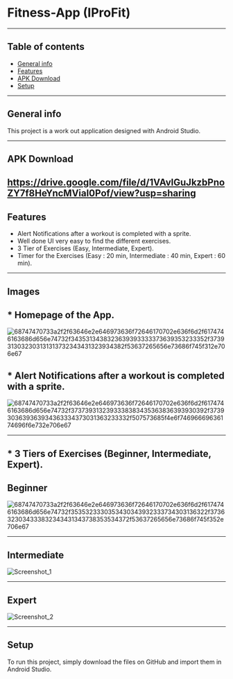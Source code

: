 # Fitness-App (IProFit)

-------------------------------------------------------------------------------------------------------------

## Table of contents
* [General info](#general-info)
* [Features](#features)
* [APK Download](#apk-download)
* [Setup](#setup)

-------------------------------------------------------------------------------------------------------------

## General info
This project is a work out application designed with Android Studio.

-------------------------------------------------------------------------------------------------------------

## APK Download

https://drive.google.com/file/d/1VAvlGuJkzbPnoZY7f8HeYncMViaI0Pof/view?usp=sharing
-------------------------------------------------------------------------------------------------------------
	
## Features
* Alert Notifications after a workout is completed with a sprite.
* Well done UI very easy to find the different exercises.
* 3 Tier of Exercises (Easy, Intermediate, Expert).
* Timer for the Exercises (Easy : 20 min, Intermediate : 40 min, Expert : 60 min).

-------------------------------------------------------------------------------------------------------------

## Images

## * Homepage of the App.

![68747470733a2f2f63646e2e646973636f72646170702e636f6d2f6174746163686d656e74732f3435313438323639393333373639353233352f3739313032303131313732343431323934382f53637265656e73686f745f312e706e67](https://github.com/AlexisChartrand/Fitness-App/assets/44973499/91c40d58-a885-4c4d-a059-a655c71bdfa5)


## * Alert Notifications after a workout is completed with a sprite.

![68747470733a2f2f63646e2e646973636f72646170702e636f6d2f6174746163686d656e74732f3737393132393338383435363836393930392f3739303639363934363334373031363233332f507573685f4e6f74696669636174696f6e732e706e67](https://github.com/AlexisChartrand/Fitness-App/assets/44973499/ce87aa5d-4c5f-465f-9c1c-491b71f30fcc)

-------------------------------------------------------------------------------------------------------------

## * 3 Tiers of Exercises (Beginner, Intermediate, Expert).

## Beginner

![68747470733a2f2f63646e2e646973636f72646170702e636f6d2f6174746163686d656e74732f3535323330353430343932333734303136322f3736323034333832343431343738353534372f53637265656e73686f745f352e706e67](https://github.com/AlexisChartrand/Fitness-App/assets/44973499/1440c63c-001e-41a8-8e73-672ac7867725)

-------------------------------------------------------------------------------------------------------------


## Intermediate

![Screenshot_1](https://github.com/AlexisChartrand/Fitness-App/assets/44973499/7732c8a3-42c1-4c1d-88be-5c28de5f8f66)

-------------------------------------------------------------------------------------------------------------


## Expert


![Screenshot_2](https://github.com/AlexisChartrand/Fitness-App/assets/44973499/6fa36c83-6853-4cdd-90c8-4845efa9626e)


-------------------------------------------------------------------------------------------------------------

	
## Setup
To run this project, simply download the files on GitHub and import them in Android Studio.


